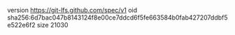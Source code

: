 version https://git-lfs.github.com/spec/v1
oid sha256:6d7bac047b8143124f8e00ce7ddcd6f5fe663584b0fab427207ddbf5e522e6f2
size 21030
